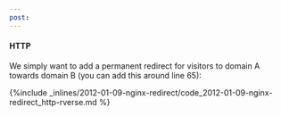 ```yaml
---
post: 
---
```


#### HTTP
We simply want to add a permanent redirect for visitors to domain A towards domain B (you can add this around line 65):



{%include _inlines/2012-01-09-nginx-redirect/code_2012-01-09-nginx-redirect_http-rverse.md %}



